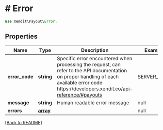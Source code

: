 # # Error


```php
use Xendit\Payout\Error;
```

## Properties

Name | Type | Description | Examples | Notes
------------ | ------------- | ------------- | ------------- | ------------- 
**error_code** | **string** | Specific error encountered when processing the request, can refer to the API documentation on proper handling of each available error code https://developers.xendit.co/api-reference/#payouts | SERVER_ERROR | 
**message** | **string** | Human readable error message | null | 
**errors** | [**array**](ErrorErrorsInner.md) |  | null |  [optional]

[[Back to README]](../../README.md)
